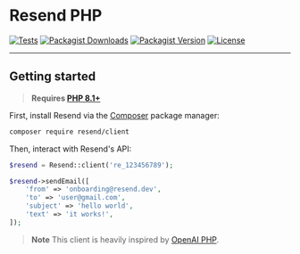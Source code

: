 # Resend PHP

[![Tests](https://img.shields.io/github/actions/workflow/status/jayanratna/resend-php/tests.yml?label=tests&style=for-the-badge&labelColor=000000)](https://github.com/jayanratna/resend-php/actions/workflows/tests.yml)
[![Packagist Downloads](https://img.shields.io/packagist/dt/resend/client?style=for-the-badge&labelColor=000000)](https://packagist.org/packages/resend/client)
[![Packagist Version](https://img.shields.io/packagist/v/resend/client?style=for-the-badge&labelColor=000000)](https://packagist.org/packages/resend/client)
[![License](https://img.shields.io/github/license/jayanratna/resend-php?color=9cf&style=for-the-badge&labelColor=000000)](https://github.com/jayanratna/resend-php/blob/main/LICENSE)

---

## Getting started

> **Requires [PHP 8.1+](https://php.net/releases/)**

First, install Resend via the [Composer](https://getcomposer.org/) package manager:

```bash
composer require resend/client
```

Then, interact with Resend's API:

```php
$resend = Resend::client('re_123456789');

$resend->sendEmail([
    'from' => 'onboarding@resend.dev',
    'to' => 'user@gmail.com',
    'subject' => 'hello world',
    'text' => 'it works!',
]);
```

> **Note**
> This client is heavily inspired by [OpenAI PHP](https://github.com/openai-php).

